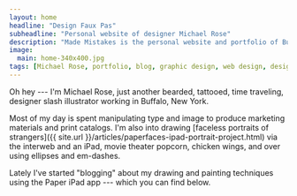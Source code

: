 ```yaml
---
layout: home
headline: "Design Faux Pas"
subheadline: "Personal website of designer Michael Rose"
description: "Made Mistakes is the personal website and portfolio of Buffalo NY designer &amp; illustrator Michael Rose."
image: 
  main: home-340x400.jpg
tags: [Michael Rose, portfolio, blog, graphic design, web design, designer, Buffalo, New York, mmistakes]
---
```


Oh hey --- I'm Michael Rose, just another bearded, tattooed, time traveling, designer slash illustrator working in Buffalo, New York. 

Most of my day is spent manipulating type and image to produce marketing materials and print catalogs. I'm also into drawing [faceless portraits of strangers]({{ site.url }}/articles/paperfaces-ipad-portrait-project.html) via the interweb and an iPad, movie theater popcorn, chicken wings, and over using ellipses and em-dashes.

Lately I've started "blogging" about my drawing and painting techniques using the Paper iPad app --- which you can find below.